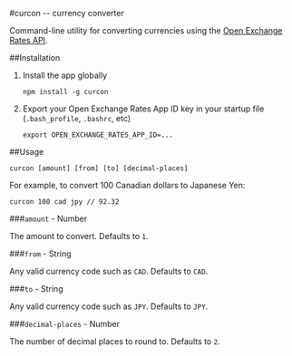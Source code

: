 #curcon -- currency converter

Command-line utility for converting currencies using the [Open Exchange Rates API](https://openexchangerates.org/).

##Installation

1. Install the app globally

    ```
    npm install -g curcon
    ```

2. Export your Open Exchange Rates App ID key in your startup file (`.bash_profile`, `.bashrc`, etc)


    ```
    export OPEN_EXCHANGE_RATES_APP_ID=...
    ```

##Usage

`curcon [amount] [from] [to] [decimal-places]`

For example, to convert 100 Canadian dollars to Japanese Yen:

```
curcon 100 cad jpy // 92.32
```

###`amount` - Number

The amount to convert. Defaults to `1`.

###`from` - String

Any valid currency code such as `CAD`. Defaults to `CAD`.

###`to` - String

Any valid currency code such as `JPY`. Defaults to `JPY`.

###`decimal-places` - Number

The number of decimal places to round to. Defaults to `2`.
